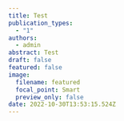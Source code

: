 ```yaml
---
title: Test
publication_types:
  - "1"
authors:
  - admin
abstract: Test
draft: false
featured: false
image:
  filename: featured
  focal_point: Smart
  preview_only: false
date: 2022-10-30T13:53:15.524Z
---
```

